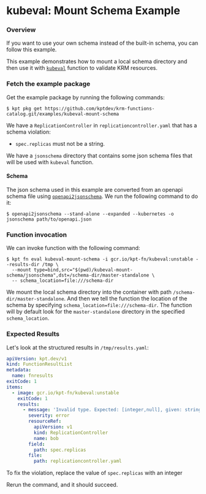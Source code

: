 # kubeval: Mount Schema Example

### Overview

If you want to use your own schema instead of the built-in schema, you can
follow this example.

This example demonstrates how to mount a local schema directory and then use it
with [`kubeval`] function to validate KRM resources.

### Fetch the example package

Get the example package by running the following commands:

```shell
$ kpt pkg get https://github.com/kptdev/krm-functions-catalog.git/examples/kubeval-mount-schema
```

We have a `ReplicationController` in `replicationcontroller.yaml` that has a
schema violation:

- `spec.replicas` must not be a string.

We have a `jsonschema` directory that contains some json schema files that will
be used with `kubeval` function.

#### Schema

The json schema used in this example are converted from an openapi schema file
using [`openapi2jsonschema`](https://github.com/instrumenta/openapi2jsonschema).
We run the following command to do it:

```shell
$ openapi2jsonschema --stand-alone --expanded --kubernetes -o jsonschema path/to/openapi.json
```

### Function invocation

We can invoke function with the following command:

```shell
$ kpt fn eval kubeval-mount-schema -i gcr.io/kpt-fn/kubeval:unstable --results-dir /tmp \
  --mount type=bind,src="$(pwd)/kubeval-mount-schema/jsonschema",dst=/schema-dir/master-standalone \
  -- schema_location=file:///schema-dir
```

We mount the local schema directory into the container with path
`/schema-dir/master-standalone`. And then we tell the function the location of
the schema by specifying `schema_location=file:///schema-dir`. The function will
by default look for the `master-standalone` directory in the specified
`schema_location`.

### Expected Results

Let's look at the structured results in `/tmp/results.yaml`:

```yaml
apiVersion: kpt.dev/v1
kind: FunctionResultList
metadata:
  name: fnresults
exitCode: 1
items:
  - image: gcr.io/kpt-fn/kubeval:unstable
    exitCode: 1
    results:
      - message: 'Invalid type. Expected: [integer,null], given: string'
        severity: error
        resourceRef:
          apiVersion: v1
          kind: ReplicationController
          name: bob
        field:
          path: spec.replicas
        file:
          path: replicationcontroller.yaml
```

To fix the violation, replace the value of `spec.replicas` with an integer

Rerun the command, and it should succeed.

[`kubeval`]: https://catalog.kpt.dev/kubeval/v0.1/
